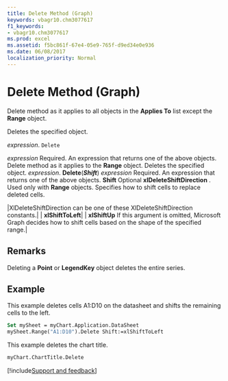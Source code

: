 ```yaml
---
title: Delete Method (Graph)
keywords: vbagr10.chm3077617
f1_keywords:
- vbagr10.chm3077617
ms.prod: excel
ms.assetid: f5bc861f-67e4-05e9-765f-d9ed34e0e936
ms.date: 06/08/2017
localization_priority: Normal
---
```



# Delete Method (Graph)

Delete method as it applies to all objects in the **Applies To** list except the  **Range** object.

Deletes the specified object.

_expression_. `Delete`

 _expression_ Required. An expression that returns one of the above objects.
Delete method as it applies to the  **Range** object.
Deletes the specified object.
_expression_. **Delete**(**_Shift_**)
 _expression_ Required. An expression that returns one of the above objects.
 **Shift** Optional
 **xlDeleteShiftDirection**
 . Used only with **Range** objects. Specifies how to shift cells to replace deleted cells.


|XlDeleteShiftDirection can be one of these XlDeleteShiftDirection constants.|
| **xlShiftToLeft**|
| **xlShiftUp** If this argument is omitted, Microsoft Graph decides how to shift cells based on the shape of the specified range.|

## Remarks

Deleting a  **Point** or **LegendKey** object deletes the entire series.


## Example

This example deletes cells A1:D10 on the datasheet and shifts the remaining cells to the left.


```vb
Set mySheet = myChart.Application.DataSheet 
mySheet.Range("A1:D10").Delete Shift:=xlShiftToLeft
```

This example deletes the chart title.




```vb
myChart.ChartTitle.Delete
```

[!include[Support and feedback](~/includes/feedback-boilerplate.md)]